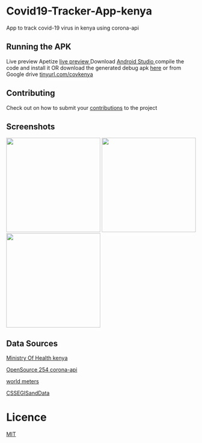 # Covid19-Tracker-App-kenya
App to track covid-19 virus in kenya using corona-api

## Running the APK
Live preview Apetize [live preview ](https://appetize.io/app/chpq7kcv19vqm669wtz83eyyb8)
Download  [Android Studio  ](https://developer.android.com/studio) compile the code and install it OR download the generated debug apk [here](https://github.com/Opensource-254/Covid19-Tracker-App-kenya/raw/master/covid19v0.3.0beta1.apk) or from Google drive   [tinyurl.com/covkenya](https://tinyurl.com/covkenya)


## Contributing
Check out on how to submit your  [contributions](../master/CONTRIBUTING.md) to the project


## Screenshots
<img src="https://github.com/Opensource-254/Covid19-Tracker-App-kenya/blob/master/screenshots/screen1.jpeg" width="250"/> <img
 src="https://github.com/Opensource-254/Covid19-Tracker-App-kenya/blob/master/screenshots/screen2.jpeg" width="250"/> <img
 src="https://github.com/Opensource-254/Covid19-Tracker-App-kenya/blob/master/screenshots/screen4.jpeg" width="250"/>




## Data Sources
[Ministry Of Health kenya  ](http://www.health.go.ke/)

[OpenSource 254 corona-api  ](https://github.com/Opensource-254/corona-api)

[world meters  ](https://https://www.worldometers.info/coronavirus/)

[CSSEGISandData  ](https://github.com/CSSEGISandData/COVID-19/tree/master/csse_covid_19_data)

# Licence
[MIT](../master/LICENSE)

